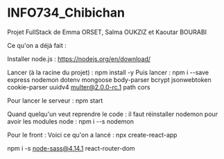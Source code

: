 # INFO734_Chibichan
Projet FullStack de Emma ORSET, Salma OUKZIZ et Kaoutar BOURABI

Ce qu'on a déjà fait :

Installer node.js : https://nodejs.org/en/download/

Lancer (à la racine du projet) : npm install -y
Puis lancer : npm i --save express nodemon dotenv mongoose body-parser bcrypt jsonwebtoken cookie-parser uuidv4 multer@2.0.0-rc.1 path cors

Pour lancer le serveur : npm start

Quand quelqu'un veut reprendre le code :
il faut réinstaller nodemon pour avoir les modules node :
npm i --s nodemon

Pour le front :
Voici ce qu'on a lancé :
npx create-react-app

npm i -s node-sass@4.14.1 react-router-dom

